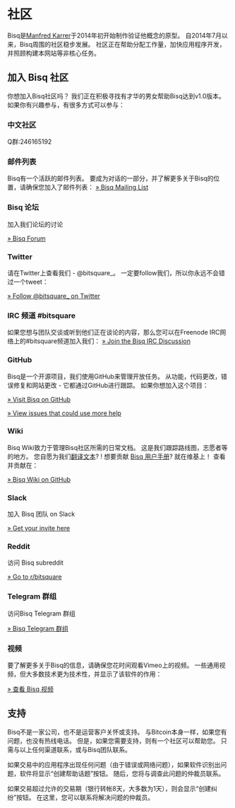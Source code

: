 
# 社区

Bisq是[Manfred Karrer](https://plus.google.com/106046176723553419722/posts)于2014年初开始制作验证他概念的原型。 自2014年7月以来，Bisq周围的社区稳步发展。 社区正在帮助分配工作量，加快应用程序开发，并照顾构建本网站等非核心任务。

## 加入 Bisq 社区

你想加入Bisq社区吗？ 我们正在积极寻找有才华的男女帮助Bisq达到v1.0版本。 如果你有兴趣参与，有很多方式可以参与：

### 中文社区

Q群:246165192

### 邮件列表

Bisq有一个活跃的邮件列表。 要成为对话的一部分，并了解更多关于Bisq的位置，请确保您加入了邮件列表：
[» Bisq Mailing List](https://groups.google.com/forum/#!forum/bitsquare)

### Bisq 论坛

加入我们论坛的讨论

[» Bisq Forum](https://forum.bitsquare.io/)

### Twitter

请在Twitter上查看我们 - @bitsquare_。 一定要follow我们，所以你永远不会错过一个tweet：

[» Follow @bitsquare_ on Twitter](https://twitter.com/bitsquare_)

### IRC 频道 #bitsquare

如果您想与团队交谈或听到他们正在谈论的内容，那么您可以在Freenode IRC网络上的#bitsquare频道加入我们：
[» Join the Bisq IRC Discussion](https://webchat.freenode.net/?channels=bitsquare)

### GitHub

Bisq是一个开源项目，我们使用GitHub来管理开放任务。 从功能，代码更改，错误修复和网站更改 - 它都通过GitHub进行跟踪。 如果你想加入这个项目：

[» Visit Bisq on GitHub](https://github.com/bisq-network/exchange)

[» View issues that could use more help](https://github.com/bisq-network/exchange/issues)

### Wiki

Bisq Wiki致力于管理Bisq社区所需的日常文档。 这是我们跟踪路线图，志愿者等的地方。 您自愿为我们[翻译文本](https://www.transifex.com/bitsquare/bitsquare)? ! 想要贡献 [Bisq 用户手册](https://github.com/bisq-network/exchange/wiki/User-Guide)? 就在维基上！ 查看并贡献在：

[» Bisq Wiki on GitHub](https://github.com/bisq-network/exchange/wiki)

### Slack

加入 Bisq 团队 on Slack

[» Get your invite here](https://bisq-slack.herokuapp.com/)

### Reddit

访问 Bisq subreddit

[» Go to r/bitsquare](https://www.reddit.com/r/bitsquare)

### Telegram 群组

访问Bisq Telegram 群组

[» Bisq Telegram 群组](https://telegram.me/bitsquare)

### 视频

要了解更多关于Bisq的信息，请确保您花时间观看Vimeo上的视频。 一些通用视频，但大多数技术更为技术性，并显示了该软件的作用：

[» 查看 Bisq 视频](https://vimeo.com/getbitsquare)

## 支持

Bisq不是一家公司，也不是运营客户关怀或支持。 与Bitcoin本身一样，如果您有问题，也没有热线电话。 但是，如果您需要支持，则有一个社区可以帮助您。 只需与以上任何渠道联系，或与Bisq团队联系。

如果交易中的应用程序出现任何问题（由于错误或网络问题），如果软件识别出问题，软件将显示“创建帮助话题”按钮。 随后，您将与调查此问题的仲裁员联系。

如果交易超过允许的交易期（银行转帐8天，大多数为1天），则会显示“创建纠纷”按钮。 在这里，您可以联系将解决问题的仲裁员。
